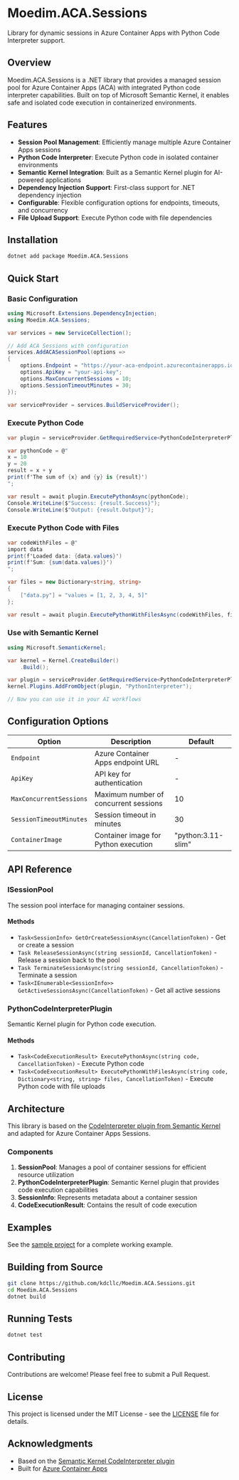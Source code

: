 # Moedim.ACA.Sessions

Library for dynamic sessions in Azure Container Apps with Python Code Interpreter support.

## Overview

Moedim.ACA.Sessions is a .NET library that provides a managed session pool for Azure Container Apps (ACA) with integrated Python code interpreter capabilities. Built on top of Microsoft Semantic Kernel, it enables safe and isolated code execution in containerized environments.

## Features

- **Session Pool Management**: Efficiently manage multiple Azure Container Apps sessions
- **Python Code Interpreter**: Execute Python code in isolated container environments
- **Semantic Kernel Integration**: Built as a Semantic Kernel plugin for AI-powered applications
- **Dependency Injection Support**: First-class support for .NET dependency injection
- **Configurable**: Flexible configuration options for endpoints, timeouts, and concurrency
- **File Upload Support**: Execute Python code with file dependencies

## Installation

```bash
dotnet add package Moedim.ACA.Sessions
```

## Quick Start

### Basic Configuration

```csharp
using Microsoft.Extensions.DependencyInjection;
using Moedim.ACA.Sessions;

var services = new ServiceCollection();

// Add ACA Sessions with configuration
services.AddACASessionPool(options =>
{
    options.Endpoint = "https://your-aca-endpoint.azurecontainerapps.io";
    options.ApiKey = "your-api-key";
    options.MaxConcurrentSessions = 10;
    options.SessionTimeoutMinutes = 30;
});

var serviceProvider = services.BuildServiceProvider();
```

### Execute Python Code

```csharp
var plugin = serviceProvider.GetRequiredService<PythonCodeInterpreterPlugin>();

var pythonCode = @"
x = 10
y = 20
result = x + y
print(f'The sum of {x} and {y} is {result}')
";

var result = await plugin.ExecutePythonAsync(pythonCode);
Console.WriteLine($"Success: {result.Success}");
Console.WriteLine($"Output: {result.Output}");
```

### Execute Python Code with Files

```csharp
var codeWithFiles = @"
import data
print(f'Loaded data: {data.values}')
print(f'Sum: {sum(data.values)}')
";

var files = new Dictionary<string, string>
{
    ["data.py"] = "values = [1, 2, 3, 4, 5]"
};

var result = await plugin.ExecutePythonWithFilesAsync(codeWithFiles, files);
```

### Use with Semantic Kernel

```csharp
using Microsoft.SemanticKernel;

var kernel = Kernel.CreateBuilder()
    .Build();

var plugin = serviceProvider.GetRequiredService<PythonCodeInterpreterPlugin>();
kernel.Plugins.AddFromObject(plugin, "PythonInterpreter");

// Now you can use it in your AI workflows
```

## Configuration Options

| Option | Description | Default |
|--------|-------------|---------|
| `Endpoint` | Azure Container Apps endpoint URL | - |
| `ApiKey` | API key for authentication | - |
| `MaxConcurrentSessions` | Maximum number of concurrent sessions | 10 |
| `SessionTimeoutMinutes` | Session timeout in minutes | 30 |
| `ContainerImage` | Container image for Python execution | "python:3.11-slim" |

## API Reference

### ISessionPool

The session pool interface for managing container sessions.

#### Methods

- `Task<SessionInfo> GetOrCreateSessionAsync(CancellationToken)` - Get or create a session
- `Task ReleaseSessionAsync(string sessionId, CancellationToken)` - Release a session back to the pool
- `Task TerminateSessionAsync(string sessionId, CancellationToken)` - Terminate a session
- `Task<IEnumerable<SessionInfo>> GetActiveSessionsAsync(CancellationToken)` - Get all active sessions

### PythonCodeInterpreterPlugin

Semantic Kernel plugin for Python code execution.

#### Methods

- `Task<CodeExecutionResult> ExecutePythonAsync(string code, CancellationToken)` - Execute Python code
- `Task<CodeExecutionResult> ExecutePythonWithFilesAsync(string code, Dictionary<string, string> files, CancellationToken)` - Execute Python code with file uploads

## Architecture

This library is based on the [CodeInterpreter plugin from Semantic Kernel](https://github.com/kdcllc/semantic-kernel/blob/90d158cbf8bd4598159a6fe64df745e56d9cbdf4/dotnet/src/Plugins/Plugins.Core/CodeInterpreter) and adapted for Azure Container Apps Sessions.

### Components

1. **SessionPool**: Manages a pool of container sessions for efficient resource utilization
2. **PythonCodeInterpreterPlugin**: Semantic Kernel plugin that provides code execution capabilities
3. **SessionInfo**: Represents metadata about a container session
4. **CodeExecutionResult**: Contains the result of code execution

## Examples

See the [sample project](samples/Moedim.ACA.Sessions.Sample) for a complete working example.

## Building from Source

```bash
git clone https://github.com/kdcllc/Moedim.ACA.Sessions.git
cd Moedim.ACA.Sessions
dotnet build
```

## Running Tests

```bash
dotnet test
```

## Contributing

Contributions are welcome! Please feel free to submit a Pull Request.

## License

This project is licensed under the MIT License - see the [LICENSE](LICENSE) file for details.

## Acknowledgments

- Based on the [Semantic Kernel CodeInterpreter plugin](https://github.com/kdcllc/semantic-kernel)
- Built for [Azure Container Apps](https://azure.microsoft.com/products/container-apps/)

